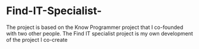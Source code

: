 # Find-IT-Specialist-
The project is based on the Know Programmer project that I co-founded with two other people. The Find IT specialist project is my own development of the project I co-create
